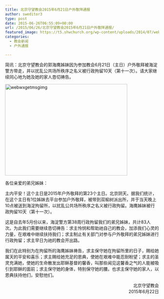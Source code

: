 ```yaml
---
title: 北京守望教会2015年6月21日户外敬拜通报
author: sweditor3
type: post
date: 2015-06-26T06:55:09+00:00
url: /2015/06/26/北京守望教会2015年6月21日户外敬拜通报/
featured_image: https://t5.shwchurch.org/wp-content/uploads/2014/07/webwxgetmsgimg-400x288.jpg
categories:
  - 教会新闻
  - 户外通报

---
```

简讯：北京守望教会的郭海鹰姊妹因为参加教会6月21日（主日）户外敬拜被海淀警方带走，并以扰乱公共场所秩序之名义被行政拘留10天（第十一次）。请大家继续同心地为她及她的家人恳切祷告。

<!--more-->

[<img class="aligncenter size-full wp-image-11335" src="http://t5.shwchurch.org/wp-content/uploads/2014/07/webwxgetmsgimg.jpg" alt="webwxgetmsgimg" width="400" height="300" />][1]

各位亲爱的弟兄姊妹：

主内平安！这个主日是2015年户外敬拜的第23个主日。北京阴天。据我们统计，在这个主日有1位姊妹去平台参加户外敬拜，被带到双榆树派出所，并于当天晚上10点被送到海淀拘留所，以扰乱公共场所秩序之名义被行政拘留。海鹰姊妹被行政拘留10天（第十一次）。

这是自去年5月份以来，海淀警方第38周行政拘留我们的弟兄姊妹，共计83人次。为此我们需要继续恳切祷告：求主怜悯和帮助祂自己的教会，加添我们心灵的力量，在艰难中继续扶持我们；求主制止有关部门对参与户外敬拜的弟兄姊妹进行行政拘留；求主早日为祂的教会开出路。

我们在此特别为在拘留所的海鹰姊妹祷告，求主保守她在拘留所里的日子，赐给她属天的平安和喜乐；求主赐给她充足的恩典，使她在艰难中能忍耐盼望；求主的圣灵充满她，使她的生命散发出耶稣基督的馨香，叫那些闻见这馨香之气的人能被吸引到耶稣的面前；求主保守她的身体，特别保守她的腰。也求主保守她的家人，以恩典扶持他们，安慰他们。

<p style="text-align: right;">
  北京守望教会<br /> 2015年6月22日
</p>

 [1]: http://t5.shwchurch.org/wp-content/uploads/2014/07/webwxgetmsgimg.jpg